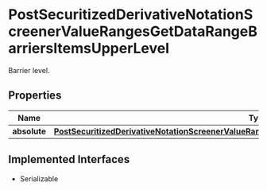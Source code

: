 

# PostSecuritizedDerivativeNotationScreenerValueRangesGetDataRangeBarriersItemsUpperLevel

Barrier level.

## Properties

Name | Type | Description | Notes
------------ | ------------- | ------------- | -------------
**absolute** | [**PostSecuritizedDerivativeNotationScreenerValueRangesGetDataRangeBarriersItemsUpperLevelAbsolute**](PostSecuritizedDerivativeNotationScreenerValueRangesGetDataRangeBarriersItemsUpperLevelAbsolute.md) |  |  [optional]


## Implemented Interfaces

* Serializable


